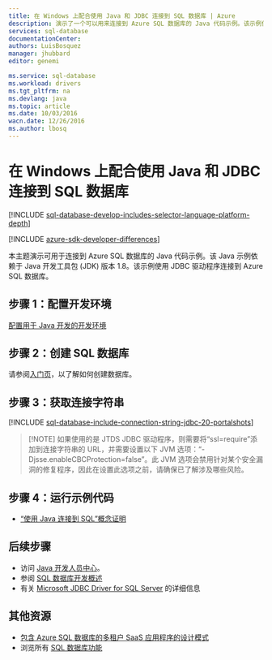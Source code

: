 ```yaml
---
title: 在 Windows 上配合使用 Java 和 JDBC 连接到 SQL 数据库 | Azure
description: 演示了一个可以用来连接到 Azure SQL 数据库的 Java 代码示例。该示例使用 JDBC，并在 Windows 客户端计算机上运行。
services: sql-database
documentationCenter: 
authors: LuisBosquez
manager: jhubbard
editor: genemi

ms.service: sql-database
ms.workload: drivers
ms.tgt_pltfrm: na
ms.devlang: java
ms.topic: article
ms.date: 10/03/2016
wacn.date: 12/26/2016
ms.author: lbosq
---
```


# 在 Windows 上配合使用 Java 和 JDBC 连接到 SQL 数据库

[!INCLUDE [sql-database-develop-includes-selector-language-platform-depth](../../includes/sql-database-develop-includes-selector-language-platform-depth.md)]

[!INCLUDE [azure-sdk-developer-differences](../../includes/azure-sdk-developer-differences.md)]

本主题演示可用于连接到 Azure SQL 数据库的 Java 代码示例。该 Java 示例依赖于 Java 开发工具包 (JDK) 版本 1.8。该示例使用 JDBC 驱动程序连接到 Azure SQL 数据库。

## 步骤 1：配置开发环境

[配置用于 Java 开发的开发环境](https://msdn.microsoft.com/zh-cn/library/mt720658.aspx)

## 步骤 2：创建 SQL 数据库

请参阅[入门页](./sql-database-get-started.md)，以了解如何创建数据库。

## 步骤 3：获取连接字符串

[!INCLUDE [sql-database-include-connection-string-jdbc-20-portalshots](../../includes/sql-database-include-connection-string-jdbc-20-portalshots.md)]

> [!NOTE] 如果使用的是 JTDS JDBC 驱动程序，则需要将“ssl=require”添加到连接字符串的 URL，并需要设置以下 JVM 选项：“-Djsse.enableCBCProtection=false”。此 JVM 选项会禁用针对某个安全漏洞的修复程序，因此在设置此选项之前，请确保已了解涉及哪些风险。

## 步骤 4：运行示例代码

* [“使用 Java 连接到 SQL”概念证明](https://msdn.microsoft.com/zh-cn/library/mt720656.aspx)

## 后续步骤

* 访问 [Java 开发人员中心](/develop/java/)。
* 参阅 [SQL 数据库开发概述](./sql-database-develop-overview.md)
* 有关 [Microsoft JDBC Driver for SQL Server](https://msdn.microsoft.com/zh-cn/library/mt484311.aspx) 的详细信息

## 其他资源 

* [包含 Azure SQL 数据库的多租户 SaaS 应用程序的设计模式](./sql-database-design-patterns-multi-tenancy-saas-applications.md)
* 浏览所有 [SQL 数据库功能](https://www.azure.cn/home/features/sql-database/)

<!---HONumber=Mooncake_Quality_Review_1215_2016-->
